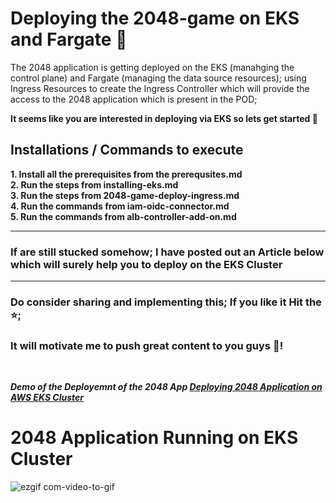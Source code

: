 # Deploying the 2048-game on EKS and Fargate  🚀

The 2048 application is getting deployed on the EKS (manahging the control plane) and Fargate (managing the data source resources); using Ingress Resources to create the Ingress Controller which will provide the access to the 2048 application which is present in the POD;

<b>It seems like you are interested in deploying via EKS so lets get started 🚀</b>

## Installations / Commands to execute

**1. Install all the prerequisites from the prerequsites.md**<br/>
**2. Run the steps from installing-eks.md**<br/>
**3. Run the steps from 2048-game-deploy-ingress.md**<br/>
**4. Run the commands from iam-oidc-connector.md**<br/>
**5. Run the commands from alb-controller-add-on.md**

<hr/>
  <h3>If are still stucked somehow; I have posted out an Article below which will surely help you to deploy on the EKS Cluster</h4>
<hr/>
  <h3>Do consider sharing and implementing this; If you like it Hit the ⭐; </h3>
  <h3> It will motivate me to push great content to you guys 🤞!</h3> 
<br/>

 ***Demo of the Deployemnt of the 2048 App [Deploying 2048 Application on AWS EKS Cluster](https://codemyworld.hashnode.dev/deploying-2048-application-on-aws-eks-cluster)***


# 2048 Application Running on EKS Cluster
![ezgif com-video-to-gif](https://github.com/adityadhopade/2048-game-eks/assets/48392204/27b1399f-f649-4585-86cc-0fb592806c8c)
